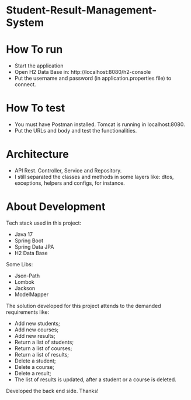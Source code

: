 # Student-Result-Management-System

# How To run

* Start the application
* Open H2 Data Base in: http://localhost:8080/h2-console
* Put the username and password (in application.properties file) to connect. 

# How To test

* You must have Postman installed. Tomcat is running in localhost:8080.
* Put the URLs and body and test the functionalities.

# Architecture

* API Rest. Controller, Service and Repository. 
* I still separated the classes and methods in some layers like: dtos, exceptions, helpers
and configs, for instance. 

# About Development

Tech stack used in this project: 
* Java 17
* Spring Boot
* Spring Data JPA
* H2 Data Base

Some Libs:
* Json-Path
* Lombok
* Jackson
* ModelMapper

The solution developed for this project attends to the demanded requirements like:

* Add new students;
* Add new courses;
* Add new results;
* Return a list of students;
* Return a list of courses;
* Return a list of results;
* Delete a student;
* Delete a course;
* Delete a result;
* The list of results is updated, after a student or a course is deleted.

Developed the back end side. Thanks!

